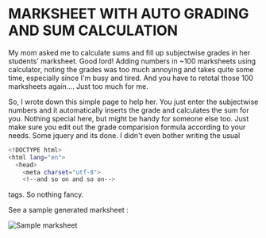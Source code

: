 # MARKSHEET WITH AUTO GRADING AND SUM CALCULATION
My mom asked me to calculate sums and fill up subjectwise grades in her students' marksheet. Good lord! Adding numbers in ~100 marksheets using calculator, noting the grades was too much annoying and takes quite some time, especially since I'm busy and tired. And you have to retotal those 100 marksheets again.... Just too much for me.

So, I wrote down this simple page to help her. You just enter the subjectwise numbers and it automatically inserts the grade and calculates the sum for you. Nothing special here, but might be handy for someone else too. Just make sure you edit out the grade comparision formula according to your needs. Some jquery and its done. I didn't even bother writing the usual 

```sh
<!DOCTYPE html>
<html lang="en">
  <head>
    <meta charset="utf-8">
    <!--and so on and so on-->
```
tags. So nothing fancy. 

See a sample generated marksheet :

![Sample marksheet](https://imgoat.com/uploads/5ded5353c5/131902.png)
